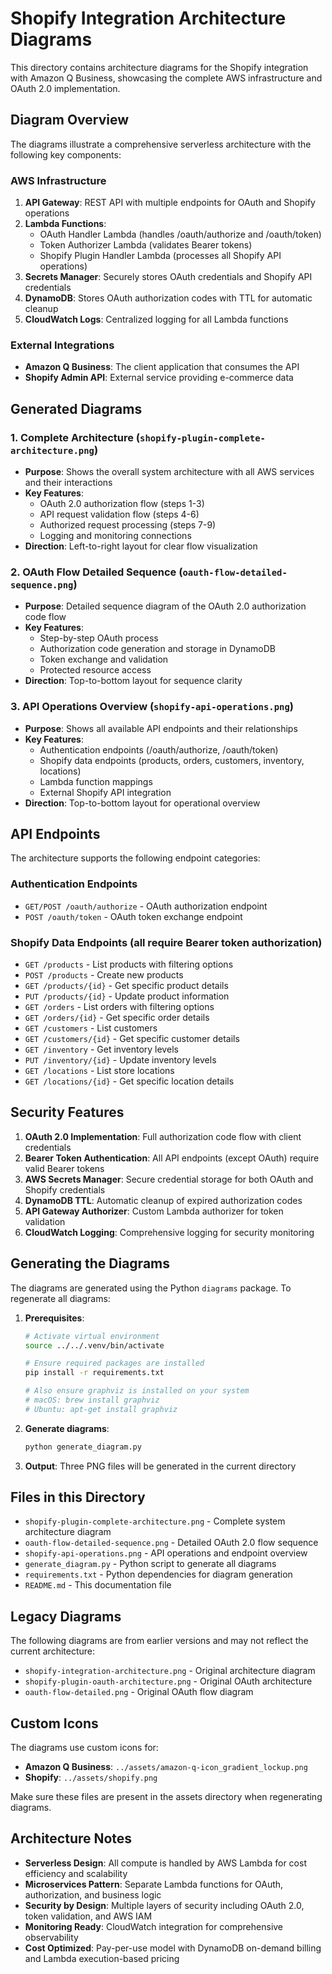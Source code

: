 # Shopify Integration Architecture Diagrams

This directory contains architecture diagrams for the Shopify integration with Amazon Q Business, showcasing the complete AWS infrastructure and OAuth 2.0 implementation.

## Diagram Overview

The diagrams illustrate a comprehensive serverless architecture with the following key components:

### AWS Infrastructure
1. **API Gateway**: REST API with multiple endpoints for OAuth and Shopify operations
2. **Lambda Functions**: 
   - OAuth Handler Lambda (handles /oauth/authorize and /oauth/token)
   - Token Authorizer Lambda (validates Bearer tokens)
   - Shopify Plugin Handler Lambda (processes all Shopify API operations)
3. **Secrets Manager**: Securely stores OAuth credentials and Shopify API credentials
4. **DynamoDB**: Stores OAuth authorization codes with TTL for automatic cleanup
5. **CloudWatch Logs**: Centralized logging for all Lambda functions

### External Integrations
- **Amazon Q Business**: The client application that consumes the API
- **Shopify Admin API**: External service providing e-commerce data

## Generated Diagrams

### 1. Complete Architecture (`shopify-plugin-complete-architecture.png`)
- **Purpose**: Shows the overall system architecture with all AWS services and their interactions
- **Key Features**:
  - OAuth 2.0 authorization flow (steps 1-3)
  - API request validation flow (steps 4-6)
  - Authorized request processing (steps 7-9)
  - Logging and monitoring connections
- **Direction**: Left-to-right layout for clear flow visualization

### 2. OAuth Flow Detailed Sequence (`oauth-flow-detailed-sequence.png`)
- **Purpose**: Detailed sequence diagram of the OAuth 2.0 authorization code flow
- **Key Features**:
  - Step-by-step OAuth process
  - Authorization code generation and storage in DynamoDB
  - Token exchange and validation
  - Protected resource access
- **Direction**: Top-to-bottom layout for sequence clarity

### 3. API Operations Overview (`shopify-api-operations.png`)
- **Purpose**: Shows all available API endpoints and their relationships
- **Key Features**:
  - Authentication endpoints (/oauth/authorize, /oauth/token)
  - Shopify data endpoints (products, orders, customers, inventory, locations)
  - Lambda function mappings
  - External Shopify API integration
- **Direction**: Top-to-bottom layout for operational overview

## API Endpoints

The architecture supports the following endpoint categories:

### Authentication Endpoints
- `GET/POST /oauth/authorize` - OAuth authorization endpoint
- `POST /oauth/token` - OAuth token exchange endpoint

### Shopify Data Endpoints (all require Bearer token authorization)
- `GET /products` - List products with filtering options
- `POST /products` - Create new products
- `GET /products/{id}` - Get specific product details
- `PUT /products/{id}` - Update product information
- `GET /orders` - List orders with filtering options
- `GET /orders/{id}` - Get specific order details
- `GET /customers` - List customers
- `GET /customers/{id}` - Get specific customer details
- `GET /inventory` - Get inventory levels
- `PUT /inventory/{id}` - Update inventory levels
- `GET /locations` - List store locations
- `GET /locations/{id}` - Get specific location details

## Security Features

1. **OAuth 2.0 Implementation**: Full authorization code flow with client credentials
2. **Bearer Token Authentication**: All API endpoints (except OAuth) require valid Bearer tokens
3. **AWS Secrets Manager**: Secure credential storage for both OAuth and Shopify credentials
4. **DynamoDB TTL**: Automatic cleanup of expired authorization codes
5. **API Gateway Authorizer**: Custom Lambda authorizer for token validation
6. **CloudWatch Logging**: Comprehensive logging for security monitoring

## Generating the Diagrams

The diagrams are generated using the Python `diagrams` package. To regenerate all diagrams:

1. **Prerequisites**:
   ```bash
   # Activate virtual environment
   source ../../.venv/bin/activate
   
   # Ensure required packages are installed
   pip install -r requirements.txt
   
   # Also ensure graphviz is installed on your system
   # macOS: brew install graphviz
   # Ubuntu: apt-get install graphviz
   ```

2. **Generate diagrams**:
   ```bash
   python generate_diagram.py
   ```

3. **Output**: Three PNG files will be generated in the current directory

## Files in this Directory

- `shopify-plugin-complete-architecture.png` - Complete system architecture diagram
- `oauth-flow-detailed-sequence.png` - Detailed OAuth 2.0 flow sequence
- `shopify-api-operations.png` - API operations and endpoint overview
- `generate_diagram.py` - Python script to generate all diagrams
- `requirements.txt` - Python dependencies for diagram generation
- `README.md` - This documentation file

## Legacy Diagrams

The following diagrams are from earlier versions and may not reflect the current architecture:
- `shopify-integration-architecture.png` - Original architecture diagram
- `shopify-plugin-oauth-architecture.png` - Original OAuth architecture
- `oauth-flow-detailed.png` - Original OAuth flow diagram

## Custom Icons

The diagrams use custom icons for:
- **Amazon Q Business**: `../assets/amazon-q-icon_gradient_lockup.png`
- **Shopify**: `../assets/shopify.png`

Make sure these files are present in the assets directory when regenerating diagrams.

## Architecture Notes

- **Serverless Design**: All compute is handled by AWS Lambda for cost efficiency and scalability
- **Microservices Pattern**: Separate Lambda functions for OAuth, authorization, and business logic
- **Security by Design**: Multiple layers of security including OAuth 2.0, token validation, and AWS IAM
- **Monitoring Ready**: CloudWatch integration for comprehensive observability
- **Cost Optimized**: Pay-per-use model with DynamoDB on-demand billing and Lambda execution-based pricing
